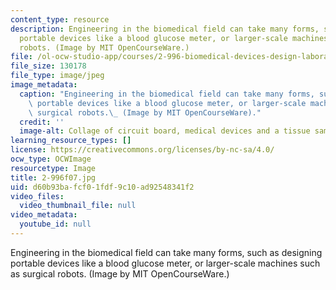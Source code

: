 ```yaml
---
content_type: resource
description: Engineering in the biomedical field can take many forms, such as designing
  portable devices like a blood glucose meter, or larger-scale machines such as surgical
  robots. (Image by MIT OpenCourseWare.)
file: /ol-ocw-studio-app/courses/2-996-biomedical-devices-design-laboratory-fall-2007/d60b93bafcf01fdf9c10ad92548341f2_2-996f07.jpg
file_size: 130178
file_type: image/jpeg
image_metadata:
  caption: "Engineering in the biomedical field can take many forms, such as designing\
    \ portable devices like a blood glucose meter, or larger-scale machines such as\
    \ surgical robots.\_ (Image by MIT OpenCourseWare)."
  credit: ''
  image-alt: Collage of circuit board, medical devices and a tissue sample.
learning_resource_types: []
license: https://creativecommons.org/licenses/by-nc-sa/4.0/
ocw_type: OCWImage
resourcetype: Image
title: 2-996f07.jpg
uid: d60b93ba-fcf0-1fdf-9c10-ad92548341f2
video_files:
  video_thumbnail_file: null
video_metadata:
  youtube_id: null
---
```

Engineering in the biomedical field can take many forms, such as designing portable devices like a blood glucose meter, or larger-scale machines such as surgical robots. (Image by MIT OpenCourseWare.)